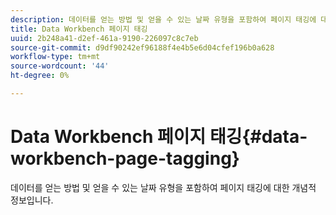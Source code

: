 ```yaml
---
description: 데이터를 얻는 방법 및 얻을 수 있는 날짜 유형을 포함하여 페이지 태깅에 대한 개념적 정보입니다.
title: Data Workbench 페이지 태깅
uuid: 2b248a41-d2ef-461a-9190-226097c8c7eb
source-git-commit: d9df90242ef96188f4e4b5e6d04cfef196b0a628
workflow-type: tm+mt
source-wordcount: '44'
ht-degree: 0%

---
```



# Data Workbench 페이지 태깅{#data-workbench-page-tagging}

데이터를 얻는 방법 및 얻을 수 있는 날짜 유형을 포함하여 페이지 태깅에 대한 개념적 정보입니다.


